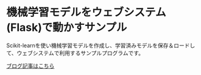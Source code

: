 # 機械学習モデルをウェブシステム(Flask)で動かすサンプル

Scikit-learnを使い機械学習モデルを作成し、学習済みモデルを保存＆ロードして、ウェブシステムで利用するサンプルプログラムです。

[ブログ記事はこちら](https://localab.jp/blog/)
